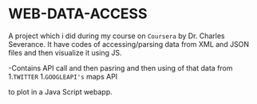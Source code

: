 # WEB-DATA-ACCESS
A project which i did during my course on `Coursera` by Dr. Charles Severance. It have codes of accessing/parsing data from XML and JSON files and then visualize it using JS.

-Contains API call and then pasring and then using of that data from 
1.`TWITTER` 
1.`GOOGLEAPI's` maps API

to plot in a Java Script webapp.
